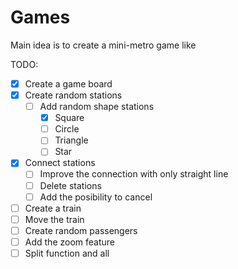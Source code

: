 # Games

Main idea is to create a mini-metro game like

TODO: 
- [X] Create a game board
- [X] Create random stations
    - [ ] Add random shape stations
        - [X] Square
        - [ ] Circle
        - [ ] Triangle
        - [ ] Star  	
- [X] Connect stations
    - [ ] Improve the connection with only straight line
    - [ ] Delete stations
    - [ ] Add the posibility to cancel
- [ ] Create a train
- [ ] Move the train
- [ ] Create random passengers
- [ ] Add the zoom feature
- [ ] Split function and all
